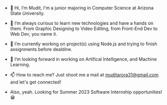 - 👋 Hi, I’m Mudit, I'm a junior majoring in Computer Science at Arizona State University.
- 👀 I’m always curious to learn new technologies and have a hands on them. From Graphic Designing to Video Editing, from Front-End Dev to Web Dev, you name it.
- 🌱 I’m currently working on project(s) using Node.js and trying to finish assignments before dealdine.
- 💞️ I’m looking forward in working on Artifical Intelligence, and Machine Learning.
- 📫 How to reach me? Just shoot me a mail at muditarora31@gmail.com and let's get connected!

- Also, yeah. Looking for Summer 2023 Software Internship opportunities! 😁

<!---
Mudit-Arora/Mudit-Arora is a ✨ special ✨ repository because its `README.md` (this file) appears on your GitHub profile.
You can click the Preview link to take a look at your changes.
--->
